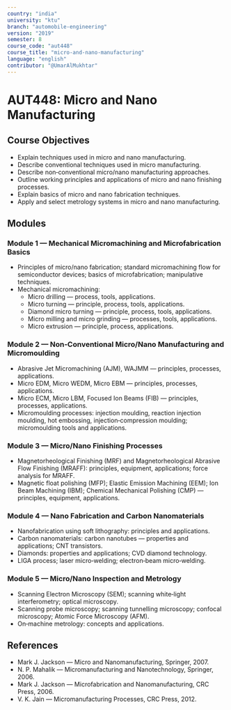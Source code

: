```yaml
---
country: "india"
university: "ktu"
branch: "automobile-engineering"
version: "2019"
semester: 8
course_code: "aut448"
course_title: "micro-and-nano-manufacturing"
language: "english"
contributor: "@UmarAlMukhtar"
---
```


# AUT448: Micro and Nano Manufacturing

## Course Objectives

- Explain techniques used in micro and nano manufacturing.
- Describe conventional techniques used in micro manufacturing.
- Describe non‑conventional micro/nano manufacturing approaches.
- Outline working principles and applications of micro and nano finishing processes.
- Explain basics of micro and nano fabrication techniques.
- Apply and select metrology systems in micro and nano manufacturing.

## Modules

### Module 1 — Mechanical Micromachining and Microfabrication Basics

- Principles of micro/nano fabrication; standard micromachining flow for semiconductor devices; basics of microfabrication; manipulative techniques.
- Mechanical micromachining:
  - Micro drilling — process, tools, applications.
  - Micro turning — principle, process, tools, applications.
  - Diamond micro turning — principle, process, tools, applications.
  - Micro milling and micro grinding — processes, tools, applications.
  - Micro extrusion — principle, process, applications.

### Module 2 — Non‑Conventional Micro/Nano Manufacturing and Micromoulding

- Abrasive Jet Micromachining (AJM), WAJMM — principles, processes, applications.
- Micro EDM, Micro WEDM, Micro EBM — principles, processes, applications.
- Micro ECM, Micro LBM, Focused Ion Beams (FIB) — principles, processes, applications.
- Micromoulding processes: injection moulding, reaction injection moulding, hot embossing, injection‑compression moulding; micromoulding tools and applications.

### Module 3 — Micro/Nano Finishing Processes

- Magnetorheological Finishing (MRF) and Magnetorheological Abrasive Flow Finishing (MRAFF): principles, equipment, applications; force analysis for MRAFF.
- Magnetic float polishing (MFP); Elastic Emission Machining (EEM); Ion Beam Machining (IBM); Chemical Mechanical Polishing (CMP) — principles, equipment, applications.

### Module 4 — Nano Fabrication and Carbon Nanomaterials

- Nanofabrication using soft lithography: principles and applications.
- Carbon nanomaterials: carbon nanotubes — properties and applications; CNT transistors.
- Diamonds: properties and applications; CVD diamond technology.
- LIGA process; laser micro‑welding; electron‑beam micro‑welding.

### Module 5 — Micro/Nano Inspection and Metrology

- Scanning Electron Microscopy (SEM); scanning white‑light interferometry; optical microscopy.
- Scanning probe microscopy; scanning tunnelling microscopy; confocal microscopy; Atomic Force Microscopy (AFM).
- On‑machine metrology: concepts and applications.

## References

- Mark J. Jackson — Micro and Nanomanufacturing, Springer, 2007.
- N. P. Mahalik — Micromanufacturing and Nanotechnology, Springer, 2006.
- Mark J. Jackson — Microfabrication and Nanomanufacturing, CRC Press, 2006.
- V. K. Jain — Micromanufacturing Processes, CRC Press, 2012.
